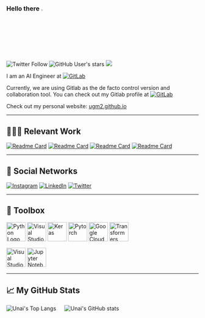 ### Hello there <img src="https://raw.githubusercontent.com/MartinHeinz/MartinHeinz/master/wave.gif" width="3%">

![Twitter Follow](https://img.shields.io/twitter/follow/ugaray96?style=social)
![GitHub User's stars](https://img.shields.io/github/stars/ugm2?style=social)
![](https://komarev.com/ghpvc/?username=ugm2)


I am an AI Engineer at <a href="https://www.sorcero.com/"> <img alt="GitLab" src="https://img.shields.io/badge/Sorcero%20-%23181717.svg?&style=for-the-badge&logo=gitlab&logoColor=white"/></a>

Currently, we are using Gitlab as the de facto control version and collaboration tool. You can check out my Gitlab profile at <a href="https://gitlab.com/ugmSorcero"> <img alt="GitLab" src="https://img.shields.io/badge/ugmSorcero%20-%23181717.svg?&style=for-the-badge&logo=gitlab&logoColor=white"/></a>

Check out my personal website: [ugm2.github.io](https://ugm2.github.io)

---

## 👨🏻‍💻 Relevant Work

[![Readme Card](https://github-readme-stats.vercel.app/api/pin/?username=ugm2&repo=ImagineS&theme=github_dark&hide_border=true)](https://github.com/ugm2/ImagineS)
[![Readme Card](https://github-readme-stats.vercel.app/api/pin/?username=ugm2&repo=Image-Classification-of-Retail-Products&theme=github_dark&hide_border=true)](https://github.com/ugm2/Image-Classification-of-Retail-Products)
[![Readme Card](https://github-readme-stats.vercel.app/api/pin/?username=ugm2&repo=DataAugmentation_VAE&theme=github_dark&hide_border=true)](https://github.com/ugm2/DataAugmentation_VAE)
[![Readme Card](https://github-readme-stats.vercel.app/api/pin/?username=ugm2&repo=neural-search&theme=github_dark&hide_border=true)](https://github.com/ugm2/neural-search)

---

## 📱 Social Networks

<a href="https://www.instagram.com/ugaray96/"> <img alt="Instagram" src="https://img.shields.io/badge/@ugaray96%20-%23E4405F.svg?&style=for-the-badge&logo=Instagram&logoColor=white"/></a>
<a href="https://www.linkedin.com/in/ugm96/"><img alt="LinkedIn" src="https://img.shields.io/badge/Unai Garay Maestre%20-%230077B5.svg?&style=for-the-badge&logo=linkedin&logoColor=white"/></a>
<a href="https://twitter.com/ugaray96"><img alt="Twitter" src="https://img.shields.io/badge/ugaray96%20-%231DA1F2.svg?&style=for-the-badge&logo=Twitter&logoColor=white"/></a>

---

## 🧰 Toolbox

<img src="https://upload.wikimedia.org/wikipedia/commons/thumb/c/c3/Python-logo-notext.svg/110px-Python-logo-notext.svg.png" alt="Python Logo" width="50" height="50"/> <img src="https://cdn.worldvectorlogo.com/logos/tensorflow-2.svg" alt="Visual Studio Code Logo" width="50" height="50"/> <img alt="Keras" src="http://adventuresinmachinelearning.com/wp-content/uploads/2017/05/keras-logo-small-wb-1.png" width="50" height="50"/> <img alt="Pytorch" src="https://upload.wikimedia.org/wikipedia/commons/1/10/PyTorch_logo_icon.svg" width="50" height="50"/> <img src="https://cdn.worldvectorlogo.com/logos/google-cloud-1.svg" alt="Google Cloud Logo" width="50" height="50"/>  <img src="https://avatars.githubusercontent.com/u/25720743?s=200&v=4" alt="Transformers Logo" width="50" height="50"/> 



<img src="https://cdn.worldvectorlogo.com/logos/visual-studio-code-1.svg" alt="Visual Studio Code Logo" width="50" height="50"/> <img src="https://miro.medium.com/max/512/1*Ldt9nXA7_jaEzcVgL7rclQ.png" alt="Jupyter Notebook Logo" width="50" height="50"/>

---

## &#x1f4c8; My GitHub Stats

![Unai's Top Langs](https://github-readme-stats.vercel.app/api/top-langs/?username=ugm2&hide=jupyter%20notebook,java,html,css&theme=github_dark&hide_border=true)
&emsp;
![Unai's GitHub stats](https://github-readme-stats.vercel.app/api?username=ugm2&theme=github_dark&hide_border=true)

<!--
**ugm2/ugm2** is a ✨ _special_ ✨ repository because its `README.md` (this file) appears on your GitHub profile.

Here are some ideas to get you started:

- 🔭 I’m currently working on ...
- 🌱 I’m currently learning ...
- 👯 I’m looking to collaborate on ...
- 🤔 I’m looking for help with ...
- 💬 Ask me about ...
- 📫 How to reach me: ...
- 😄 Pronouns: ...
- ⚡ Fun fact: ...
-->
